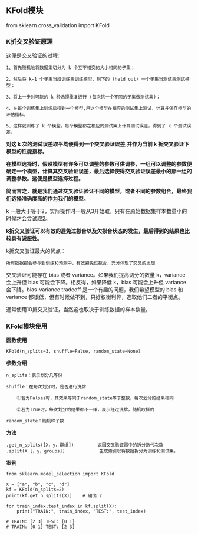 
## KFold模块

from sklearn.cross_validation import KFold

### K折交叉验证原理

这便是交叉验证的过程:

    1、首先随机地将数据集切分为 k 个互不相交的大小相同的子集；

    2、然后将 k-1 个子集当成训练集训练模型，剩下的 (held out) 一个子集当测试集测试模型；

    3、将上一步对可能的 k 种选择重复进行 (每次挑一个不同的子集做测试集)；

    4、在每个训练集上训练后得到一个模型,用这个模型在相应的测试集上测试，计算并保存模型的评估指标，

    5、这样就训练了 k 个模型，每个模型都在相应的测试集上计算测试误差，得到了 k 个测试误差。
       

__对这 k 次的测试误差取平均便得到一个交叉验证误差,并作为当前 k 折交叉验证下模型的性能指标。__

__在模型选择时，假设模型有许多可以调整的参数可供调参，一组可以调整的参数便确定一个模型，计算其交叉验证误差，最后选择使得交叉验证误差最小的那一组的调整参数。这便是模型选择过程。__ 

__简而言之，就是我们通过交叉验证验证不同的模型，或者不同的参数组合，最终我们选择准确度高的作为我们的模型。__

k 一般大于等于2，实际操作时一般从3开始取，只有在原始数据集样本数量小的时候才会尝试取2。

__k折交叉验证可以有效的避免过拟合以及欠拟合状态的发生，最后得到的结果也比较具有说服性。__

k折交叉验证最大的优点：

    所有数据都会参与到训练和预测中，有效避免过拟合，充分体现了交叉的思想
    
交叉验证可能存在 bias 或者 variance。如果我们提高切分的数量 k，variance 会上升但 bias 可能会下降。相反得，如果降低 k，bias 可能会上升但 variance 会下降。bias-variance tradeoff 是一个有趣的问题，我们希望模型的 bias 和 variance 都很低，但有时候做不到，只好权衡利弊，选取他们二者的平衡点。

通常使用10折交叉验证，当然这也取决于训练数据的样本数量。

### KFold模块使用

__函数使用__

    KFold(n_splits=3, shuffle=False, random_state=None)

__参数介绍__
    
    n_splits：表示划分几等份
    
    shuffle：在每次划分时，是否进行洗牌
        
        ①若为Falses时，其效果等同于random_state等于整数，每次划分的结果相同

        ②若为True时，每次划分的结果都不一样，表示经过洗牌，随机取样的
        
    random_state：随机种子数

__方法__

    .get_n_splits([X，y，群组])         返回交叉验证器中的拆分迭代次数
    .split(X [，y，groups])             生成索引以将数据拆分为训练和测试集。
    
__案例__
    
    from sklearn.model_selection import KFold

    X = ["a", "b", "c", "d"]
    kf = KFold(n_splits=2)
    print(kf.get_n_splits(X))    # 输出 2

    for train_index,test_index in kf.split(X):
        print("TRAIN:", train_index, "TEST:", test_index)
        
    # TRAIN: [2 3] TEST: [0 1]
    # TRAIN: [0 1] TEST: [2 3]
    

